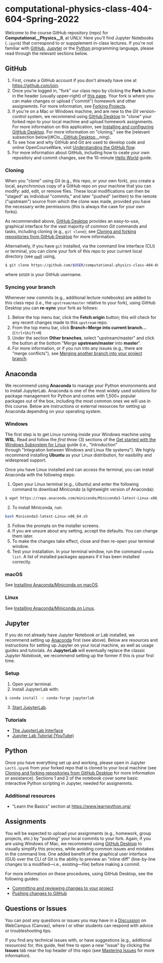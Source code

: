 # computational-physics-class-404-604-Spring-2022

Welcome to the course GitHub repository (repo) for __Computational__Physics__II__, at UNLV.  Here you'll find Jupyter Notebooks (`.ipynb`) that correspond to or suppplement in-class lectures.  If you're not familiar with [GitHub](#GitHub), [Jupyter](#Jupyter) or the [Python](#Python) programming language, please read through the relevant sections below.


## GitHub
1. First, create a GitHub account if you don't already have one at https://github.com/join.
2. Once you're logged in, "fork" our class repo by clicking the __Fork__ button in the header (usually upper-right) of [this page](https://github.com/zhuzh1983/computational-physics-class-404-604-Spring-2022).  Your fork is where you can make changes or upload ("commit") homework and other assignemnts.  For more information, see [Forking Projects](https://guides.github.com/activities/forking/).
3. If you're on a Mac or Windows machine, and are new to the _Git_ version-control system, we recommend using [GitHub Desktop](https://desktop.github.com/) to "clone" your forked repo to your local machine and upload homework assignments.  For more information on this application, see [Installing and configuring GitHub Desktop](https://docs.github.com/en/desktop/installing-and-configuring-github-desktop).  For more information on "cloning," see the [relevant subsection below](#Clo__[GitHub Desktop](https://desktop.github.com/)__ning).
4. To see how and why GitHub and Git are used to develop code and online OpenCourseWare, visit [Understanding the GitHub flow](https://guides.github.com/introduction/flow/).
5. For more information about GitHub, including how to ceate your own repository and commit changes, see the 10-minute [Hello World](https://guides.github.com/activities/hello-world/) guide.

### Cloning
When you "clone" using _Git_ (e.g., this repo, or your own fork), you create a local, asynchronous copy of a GitHub repo on your machine that you can modify: add, edit, or remove files.  These local modifications can then be "staged" as individual "commits," and later "pushed" (written) to the remote ("upstream") source from which the clone was made, provided you have the necessary write permissions (this is always the case for your own forks).

As recommended above, [GitHub Desktop](https://desktop.github.com/) provides an easy-to-use, graphical interface for the vast majority of common _Git_ commands and tasks, including cloning (e.g., `git clone`); see [Cloning and forking repositories from GitHub Desktop](https://docs.github.com/en/desktop/contributing-and-collaborating-using-github-desktop/cloning-and-forking-repositories-from-github-desktop) for more information.

Alternatively, if you have `git` installed, via the command line interface (CLI) or terminal, you can clone your fork of this repo to your current local directory (see [`pwd`](https://en.wikipedia.org/wiki/Pwd)) using,
```bash
$ git clone https://github.com/$USER/computational-physics-class-404-604-Spring-2022.git
```
where `$USER` is your GitHub username.

### Syncing your branch
Whenever new commits (e.g., additional lecture notebooks) are added to this class repo (i.e., the `upstream/master` relative to your fork), using GitHub Desktop you can __re-sync__ your fork as follows:
1. Below the top menu bar, click the __Fetch origin__ button; this will check for any recent changes made to this `upstream` repo.
2. From the top menu bar, click __Branch__>__Merge into current branch...__ (`Ctrl+Shift+M`)
3. Under the section __Other branches__, select "upstream/master" and click the button at the bottom "Merge __upstream/master__ into __master__".
4. For more information, or if you run into any issues (e.g., there are "merge conflicts"), see [Merging another branch into your project branch](https://docs.github.com/en/desktop/contributing-and-collaborating-using-github-desktop/syncing-your-branch#merging-another-branch-into-your-project-branch).


## Anaconda
We recommend using __Anaconda__ to manage your Python environments and to install JupyterLab.  Anaconda is one of the most widely used solutions for package management for Python and comes with 1,500+ popular packages out of the box, including the most common ones we will use in this course.  Below are instructions or external resources for setting up Anaconda depending on your operating system.

### Windows
The first step is to get Linux running inside your Windows machine using __WSL__.  Read and follow the _first three_ (3) sections of the [Get started with the Windows Subsystem for Linux](https://docs.microsoft.com/en-us/learn/modules/get-started-with-windows-subsystem-for-linux/) guide (i.e., "Introduction" through "Integration between Windows and Linux file systems").  We highly recommend installing __Ubuntu__ as your Linux distribution, for easibility and widespread support.

Once you have Linux installed and can access the terminal, you can install Anaconda with the following steps:
1. Open your Linux terminal (e.g., _Ubuntu_) and enter the following command to download _Miniconda_ (a lightweight version of Anaconda):
```bash
$ wget https://repo.anaconda.com/miniconda/Miniconda3-latest-Linux-x86_64.sh
```
2. To install Miniconda, run: 
```bash
bash Miniconda3-latest-Linux-x86_64.sh
```
3. Follow the prompts on the installer screens.
4. If you are unsure about any setting, accept the defaults.  You can change them later.
5. To make the changes take effect, close and then re-open your terminal window.
6. Test your installation.  In your terminal window, run the command `conda list`.  A list of installed packages appears if it has been installed correctly.

### macOS
See [Installing Anaconda/Miniconda on macOS](https://docs.conda.io/projects/conda/en/latest/user-guide/install/macos.html).

### Linux
See [Installing Anaconda/Miniconda on Linux](https://docs.conda.io/projects/conda/en/latest/user-guide/install/linux.html).


## Jupyter
If you do not already have Jupyter Notebook or Lab installed, we recommend setting up [Anaconda](#Anaconda) first (see above).  Below are resources and instructions for setting up Jupyter on your local machine, as well as usage guides and tutorials.  As __JupyterLab__ will eventually replace the classic _Jupyter Notebook_, we recommend setting up the former if this is your first time.

### Setup
1. Open your terminal.
2. Install JupyterLab with:
```bash
$ conda install -c conda-forge jupyterlab
```
3. [Start JupyterLab](https://jupyterlab.readthedocs.io/en/stable/getting_started/starting.html).

### Tutorials
- [The JupyterLab Interface](https://jupyterlab.readthedocs.io/en/stable/user/interface.html)
- [Jupyter Lab Tutorial (YouTube)](https://www.youtube.com/watch?v=7wfPqAyYADY)


## Python
Once you have everything set up and working, please open in Jupyter `Lect1.ipynb` from your forked repo that is cloned to your local machine (see [Cloning and forking repositories from GitHub Desktop](https://docs.github.com/en/desktop/contributing-and-collaborating-using-github-desktop/cloning-and-forking-repositories-from-github-desktop) for more information or assistance).  Sections 1 and 2 of the notebook cover some basic interactive Python scripting in Jupyter, needed for assignemnts.

### Additional resources
- "Learn the Basics" section at https://www.learnpython.org/

## Assignments
You will be expected to upload your assignments (e.g., homework, group projects, etc.) by "pushing" your local commits to your fork.  Again, if you are using Windows of Mac, we recommend using [GitHub Desktop](https://desktop.github.com/) to visually simplify this process, while avoiding common issues and mistakes in the command line.  One added benefit of the graphical user interface (GUI) over the CLI of Git is the ability to preview an "inline diff" (line-by-line changes to a modified—i.e., existing—file) before making a commit.

For more information on these procedures, using GitHub Desktop, see the following guides:
- [Committing and reviewing changes to your project](https://docs.github.com/en/desktop/contributing-and-collaborating-using-github-desktop/committing-and-reviewing-changes-to-your-project)
- [Pushing changes to GitHub](https://docs.github.com/en/desktop/contributing-and-collaborating-using-github-desktop/pushing-changes-to-github)


## Questions or Issues
You can post any questions or issues you may have in a [Discussion](https://unlv.instructure.com/courses/76074/discussion_topics) on WebCampus (Canvas), where I or other students can respond with advice or troubleshooting tips.

If you find any technical issues with, or have suggestions (e.g., additional resources) for, this guide, feel free to open a new "issue" by clicking the __Issues__ tab near the top header of this repo (see [Mastering Issues](https://guides.github.com/features/issues/) for more information).
